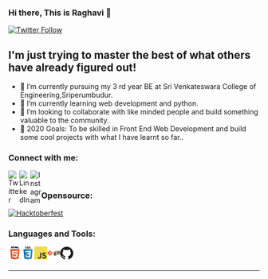 ### Hi there, This is Raghavi 👋


[![Twitter Follow](https://img.shields.io/badge/Linkedin-Profile-blue)](https://www.linkedin.com/in/raghavi-srinivasan-747b96172/)

## I'm just trying to master the best of what others have already figured out!

- 🔭 I’m currently pursuing my 3 rd year BE at Sri Venkateswara College of Engineering,Sriperumbudur.
- 🌱 I’m currently learning web development and python.
- 👯 I’m looking to collaborate with like minded people and build something valuable to the community.
- 🥅 2020 Goals: To be skilled in Front End Web Development and build some cool projects with what I have learnt so far..




### Connect with me:


[<img align="left" alt="Twitter" width="22px" src="https://cdn.jsdelivr.net/npm/simple-icons@v3/icons/twitter.svg" />][twitter]
[<img align="left" alt="LinkedIn" width="22px" src="https://cdn.jsdelivr.net/npm/simple-icons@v3/icons/linkedin.svg" />][linkedin]
[<img align="left" alt="Instagram" width="22px" src="https://cdn.jsdelivr.net/npm/simple-icons@v3/icons/instagram.svg" />][instagram]

<br />

### Opensource:

[![Hacktoberfest](https://img.shields.io/badge/Hacktoberfest2020-firstcontribution-blueviolet)](https://hacktoberfest.digitalocean.com/profile)


### Languages and Tools:


<img align="left" alt="HTML5" width="26px" src="https://raw.githubusercontent.com/github/explore/80688e429a7d4ef2fca1e82350fe8e3517d3494d/topics/html/html.png" />
<img align="left" alt="CSS3" width="26px" src="https://raw.githubusercontent.com/github/explore/80688e429a7d4ef2fca1e82350fe8e3517d3494d/topics/css/css.png" />
<img align="left" alt="JavaScript" width="26px" src="https://raw.githubusercontent.com/github/explore/80688e429a7d4ef2fca1e82350fe8e3517d3494d/topics/javascript/javascript.png" />
<img align="left" alt="Git" width="26px" src="https://raw.githubusercontent.com/github/explore/78df643247d429f6cc873026c0622819ad797942/topics/git/git.png" />
<img align="left" alt="GitHub" width="26px" src="https://raw.githubusercontent.com/github/explore/78df643247d429f6cc873026c0622819ad797942/topics/github/github.png" />


<br />
<br />

---

[twitter]: https://twitter.com/RAGHAVISRINIVA7
[instagram]: https://www.instagram.com/raghavi_94/?hl=en
[linkedin]: https://www.linkedin.com/in/raghavi-srinivasan-747b96172/

